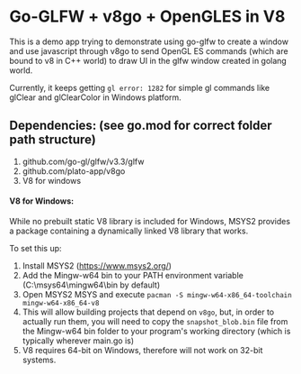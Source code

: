 # Go-GLFW + v8go + OpenGLES in V8

This is a demo app trying to demonstrate using go-glfw to create a window and use javascript through v8go to send OpenGL ES commands (which are bound to v8 in C++ world) to draw UI in the glfw window created in golang world.

Currently, it keeps getting `gl error: 1282` for simple gl commands like glClear and glClearColor in Windows platform.

## Dependencies: (see go.mod for correct folder path structure)

1. github.com/go-gl/glfw/v3.3/glfw
2. github.com/plato-app/v8go
3. V8 for windows

#### V8 for Windows:

While no prebuilt static V8 library is included for Windows, MSYS2 provides a package containing a dynamically linked V8 library that works.

To set this up:

1. Install MSYS2 (https://www.msys2.org/)
2. Add the Mingw-w64 bin to your PATH environment variable (C:\msys64\mingw64\bin by default)
3. Open MSYS2 MSYS and execute `pacman -S mingw-w64-x86_64-toolchain mingw-w64-x86_64-v8`
4. This will allow building projects that depend on `v8go`, but, in order to actually run them, you will need to copy the `snapshot_blob.bin` file from the Mingw-w64 bin folder to your program's working directory (which is typically wherever main.go is)
5. V8 requires 64-bit on Windows, therefore will not work on 32-bit systems.